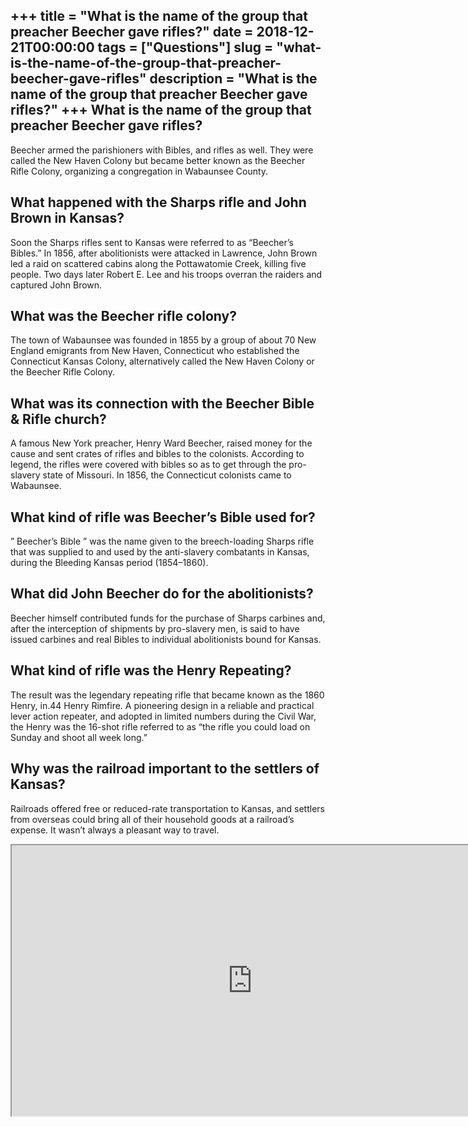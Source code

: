 +++
title = "What is the name of the group that preacher Beecher gave rifles?"
date = 2018-12-21T00:00:00
tags = ["Questions"]
slug = "what-is-the-name-of-the-group-that-preacher-beecher-gave-rifles"
description = "What is the name of the group that preacher Beecher gave rifles?"
+++
What is the name of the group that preacher Beecher gave rifles?
----------------------------------------------------------------

Beecher armed the parishioners with Bibles, and rifles as well. They were called the New Haven Colony but became better known as the Beecher Rifle Colony, organizing a congregation in Wabaunsee County.

What happened with the Sharps rifle and John Brown in Kansas?
-------------------------------------------------------------

Soon the Sharps rifles sent to Kansas were referred to as “Beecher’s Bibles.” In 1856, after abolitionists were attacked in Lawrence, John Brown led a raid on scattered cabins along the Pottawatomie Creek, killing five people. Two days later Robert E. Lee and his troops overran the raiders and captured John Brown.

What was the Beecher rifle colony?
----------------------------------

The town of Wabaunsee was founded in 1855 by a group of about 70 New England emigrants from New Haven, Connecticut who established the Connecticut Kansas Colony, alternatively called the New Haven Colony or the Beecher Rifle Colony.

What was its connection with the Beecher Bible &amp; Rifle church?
------------------------------------------------------------------

A famous New York preacher, Henry Ward Beecher, raised money for the cause and sent crates of rifles and bibles to the colonists. According to legend, the rifles were covered with bibles so as to get through the pro-slavery state of Missouri. In 1856, the Connecticut colonists came to Wabaunsee.

What kind of rifle was Beecher’s Bible used for?
------------------------------------------------

” Beecher’s Bible ” was the name given to the breech-loading Sharps rifle that was supplied to and used by the anti-slavery combatants in Kansas, during the Bleeding Kansas period (1854–1860).

What did John Beecher do for the abolitionists?
-----------------------------------------------

Beecher himself contributed funds for the purchase of Sharps carbines and, after the interception of shipments by pro-slavery men, is said to have issued carbines and real Bibles to individual abolitionists bound for Kansas.

What kind of rifle was the Henry Repeating?
-------------------------------------------

The result was the legendary repeating rifle that became known as the 1860 Henry, in.44 Henry Rimfire. A pioneering design in a reliable and practical lever action repeater, and adopted in limited numbers during the Civil War, the Henry was the 16-shot rifle referred to as “the rifle you could load on Sunday and shoot all week long.”

Why was the railroad important to the settlers of Kansas?
---------------------------------------------------------

Railroads offered free or reduced-rate transportation to Kansas, and settlers from overseas could bring all of their household goods at a railroad’s expense. It wasn’t always a pleasant way to travel.

<iframe allow="accelerometer; autoplay; clipboard-write; encrypted-media; gyroscope; picture-in-picture" allowfullscreen="" class="__youtube_prefs__  epyt-is-override  no-lazyload" data-no-lazy="1" data-origheight="433" data-origwidth="770" data-skipgform_ajax_framebjll="" height="433" id="_ytid_97528" loading="lazy" src="https://www.youtube.com/embed/L9vkExI1y3Y?enablejsapi=1&autoplay=0&cc_load_policy=0&cc_lang_pref=&iv_load_policy=1&loop=0&modestbranding=0&rel=1&fs=1&playsinline=0&autohide=2&theme=dark&color=red&controls=1&" title="YouTube player" width="770"></iframe>